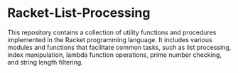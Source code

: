 # Racket-List-Processing
This repository contains a collection of utility functions and procedures implemented in the Racket programming language. It includes various modules and functions that facilitate common tasks, such as list processing, index manipulation, lambda function operations, prime number checking, and string length filtering.
